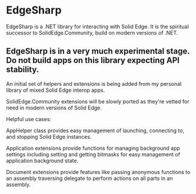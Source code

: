 # EdgeSharp

EdgeSharp is a .NET library for interacting with Solid Edge. It is the spiritual successor to SolidEdge.Community, build on modern versions of .NET.
## EdgeSharp is in a very much experimental stage. Do not build apps on this library expecting API stability.

An initial set of helpers and extensions is being added from my personal library of mixed Solid Edge interop apps.

SolidEdge.Community extensions will be slowly ported as they're vetted for need in modern versions of Solid Edge.

Helpful use cases:

AppHelper class provides easy management of launching, connecting to, and stopping Solid Edge instances.

Application extensions provide functions for managing background app settings including setting and getting bitmasks for easy management of application background state.

Document extensions provide features like passing anonymous functions to an assembly traversing delegate to perform actions on all parts in an assembly.
